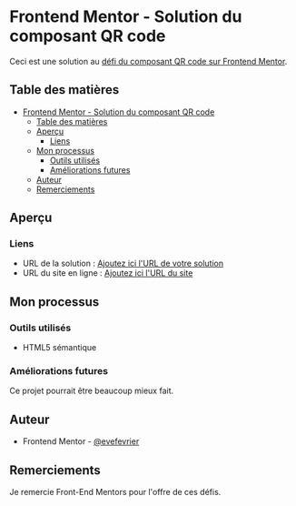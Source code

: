 # Frontend Mentor - Solution du composant QR code

Ceci est une solution au [défi du composant QR code sur Frontend Mentor](https://www.frontendmentor.io/challenges/qr-code-component-iux_sIO_H). 

## Table des matières
 
- [Frontend Mentor - Solution du composant QR code](#frontend-mentor---solution-du-composant-qr-code)
  - [Table des matières](#table-des-matières)
  - [Aperçu](#aperçu)
    - [Liens](#liens)
  - [Mon processus](#mon-processus)
    - [Outils utilisés](#outils-utilisés)
    - [Améliorations futures](#améliorations-futures)
  - [Auteur](#auteur)
  - [Remerciements](#remerciements)

## Aperçu

### Liens
- URL de la solution : [Ajoutez ici l'URL de votre solution](https://your-solution-url.com)
- URL du site en ligne : [Ajoutez ici l'URL du site](https://your-live-site-url.com)

## Mon processus

### Outils utilisés
- HTML5 sémantique   

### Améliorations futures
Ce projet pourrait être beaucoup mieux fait. 

## Auteur
- Frontend Mentor - [@evefevrier](https://www.frontendmentor.io/profile/evefevrier) 

## Remerciements
Je remercie Front-End Mentors pour l'offre de ces défis.

